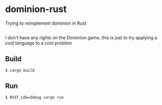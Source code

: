 # dominion-rust
Trying to reimplement dominion in Rust

## 
I don't have any rights on the Dominion game,
this is just to try applying a cool language to a cool problem

## Build
```
$ cargo build
```

## Run
```
$ RUST_LOG=debug cargo run
```

